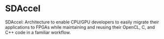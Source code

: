 # SDAccel
SDAccel: Architecture to enable CPU/GPU developers to easily migrate their applications to FPGAs while maintaining and reusing their OpenCL, C, and C++ code in a familiar workflow. 
